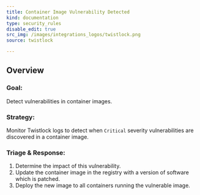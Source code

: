 ```yaml
---
title: Container Image Vulnerability Detected
kind: documentation
type: security_rules
disable_edit: true
src_img: /images/integrations_logos/twistlock.png
source: twistlock

---
```


## Overview

### **Goal:**
Detect vulnerabilities in container images.

### **Strategy:**
Monitor Twistlock logs to detect when `Critical` severity vulnerabilities are discovered in a container image. 

### **Triage & Response:**
1. Determine the impact of this vulnerability.
2. Update the container image in the registry with a version of software which is patched.
3. Deploy the new image to all containers running the vulnerable image.